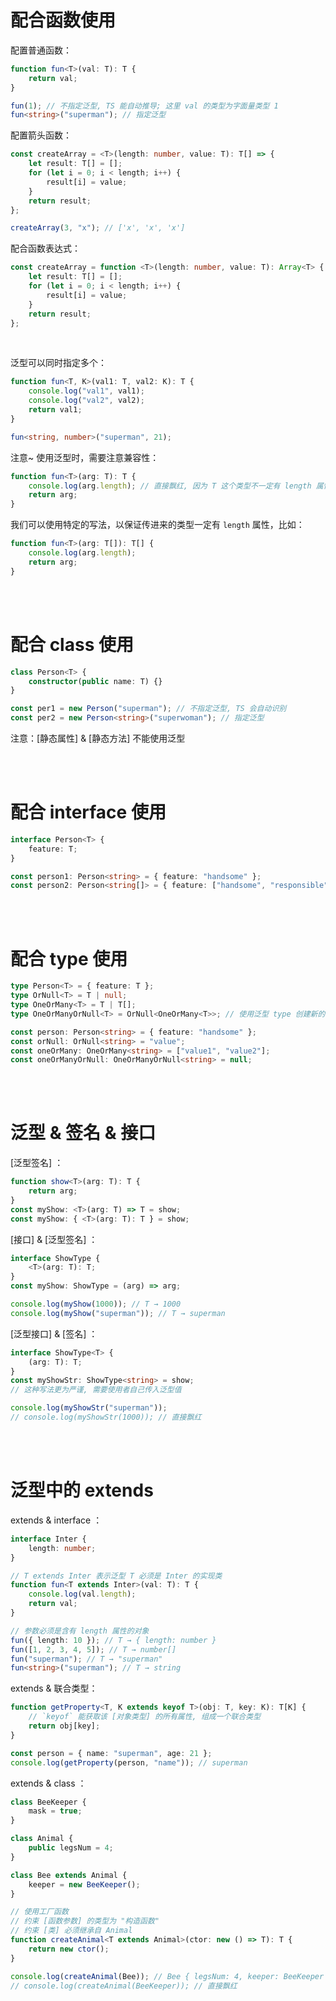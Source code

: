 # 配合函数使用

配置普通函数：

```ts
function fun<T>(val: T): T {
    return val;
}

fun(1); // 不指定泛型, TS 能自动推导; 这里 val 的类型为字面量类型 1
fun<string>("superman"); // 指定泛型
```

配置箭头函数：

```ts
const createArray = <T>(length: number, value: T): T[] => {
    let result: T[] = [];
    for (let i = 0; i < length; i++) {
        result[i] = value;
    }
    return result;
};

createArray(3, "x"); // ['x', 'x', 'x']
```

配合函数表达式：

```ts
const createArray = function <T>(length: number, value: T): Array<T> {
    let result: T[] = [];
    for (let i = 0; i < length; i++) {
        result[i] = value;
    }
    return result;
};
```

<br>

泛型可以同时指定多个：

```ts
function fun<T, K>(val1: T, val2: K): T {
    console.log("val1", val1);
    console.log("val2", val2);
    return val1;
}

fun<string, number>("superman", 21);
```

注意~ 使用泛型时，需要注意兼容性：

```ts
function fun<T>(arg: T): T {
    console.log(arg.length); // 直接飘红, 因为 T 这个类型不一定有 length 属性
    return arg;
}
```

我们可以使用特定的写法，以保证传进来的类型一定有 `length` 属性，比如：

```ts
function fun<T>(arg: T[]): T[] {
    console.log(arg.length);
    return arg;
}
```

<br><br>

# 配合 class 使用

```ts
class Person<T> {
    constructor(public name: T) {}
}

const per1 = new Person("superman"); // 不指定泛型, TS 会自动识别
const per2 = new Person<string>("superwoman"); // 指定泛型
```

注意：[静态属性] & [静态方法] 不能使用泛型

<br><br>

# 配合 interface 使用

```ts
interface Person<T> {
    feature: T;
}

const person1: Person<string> = { feature: "handsome" };
const person2: Person<string[]> = { feature: ["handsome", "responsible"] };
```

<br><br>

# 配合 type 使用

```ts
type Person<T> = { feature: T };
type OrNull<T> = T | null;
type OneOrMany<T> = T | T[];
type OneOrManyOrNull<T> = OrNull<OneOrMany<T>>; // 使用泛型 type 创建新的 type

const person: Person<string> = { feature: "handsome" };
const orNull: OrNull<string> = "value";
const oneOrMany: OneOrMany<string> = ["value1", "value2"];
const oneOrManyOrNull: OneOrManyOrNull<string> = null;
```

<br><br>

# 泛型 & 签名 & 接口

[泛型签名] ：

```ts
function show<T>(arg: T): T {
    return arg;
}
const myShow: <T>(arg: T) => T = show;
const myShow: { <T>(arg: T): T } = show;
```

[接口] & [泛型签名] ：

```ts
interface ShowType {
    <T>(arg: T): T;
}
const myShow: ShowType = (arg) => arg;

console.log(myShow(1000)); // T → 1000
console.log(myShow("superman")); // T → superman
```

[泛型接口] & [签名] ：

```ts
interface ShowType<T> {
    (arg: T): T;
}
const myShowStr: ShowType<string> = show;
// 这种写法更为严谨, 需要使用者自己传入泛型值

console.log(myShowStr("superman"));
// console.log(myShowStr(1000)); // 直接飘红
```

<br><br>

# 泛型中的 extends

extends & interface ：

```ts
interface Inter {
    length: number;
}

// T extends Inter 表示泛型 T 必须是 Inter 的实现类
function fun<T extends Inter>(val: T): T {
    console.log(val.length);
    return val;
}

// 参数必须是含有 length 属性的对象
fun({ length: 10 }); // T → { length: number }
fun([1, 2, 3, 4, 5]); // T → number[]
fun("superman"); // T → "superman"
fun<string>("superman"); // T → string
```

extends & 联合类型：

```ts
function getProperty<T, K extends keyof T>(obj: T, key: K): T[K] {
    // `keyof` 能获取该 [对象类型] 的所有属性, 组成一个联合类型
    return obj[key];
}

const person = { name: "superman", age: 21 };
console.log(getProperty(person, "name")); // superman
```

extends & class ：

```ts
class BeeKeeper {
    mask = true;
}

class Animal {
    public legsNum = 4;
}

class Bee extends Animal {
    keeper = new BeeKeeper();
}

// 使用工厂函数
// 约束 [函数参数] 的类型为 "构造函数"
// 约束 [类] 必须继承自 Animal
function createAnimal<T extends Animal>(ctor: new () => T): T {
    return new ctor();
}

console.log(createAnimal(Bee)); // Bee { legsNum: 4, keeper: BeeKeeper { mask: true } }
// console.log(createAnimal(BeeKeeper)); // 直接飘红
```

<br>
